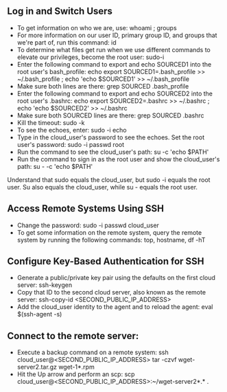 ## Log in and Switch Users

* To get information on who we are, use: whoami ; groups
* For more information on our user ID, primary group ID, and groups that we're part of, run this command: id
* To determine what files get run when we use different commands to elevate our privileges, become the root user: sudo-i
* Enter the following command to export and echo SOURCED1 into the root user's bash_profile: echo export SOURCED1=.bash_profile >> ~/.bash_profile ; echo 'echo $SOURCED1' >> ~/.bash_profile
* Make sure both lines are there: grep SOURCED .bash_profile
* Enter the following command to export and echo SOURCED2 into the root user's .bashrc: echo export SOURCED2=.bashrc >> ~/.bashrc ; echo 'echo $SOURCED2' >> ~/.bashrc
* Make sure both SOURCED lines are there: grep SOURCED .bashrc
* Kill the timeout: sudo -k
* To see the echoes, enter: sudo -i echo
* Type in the cloud_user's password to see the echoes. Set the root user's password: sudo -i passwd root
* Run the command to see the cloud_user's path: su -c 'echo $PATH'
* Run the command to sign in as the root user and show the cloud_user's path: su - -c 'echo $PATH'

Understand that sudo equals the cloud_user, but sudo -i equals the root user. Su also equals the cloud_user, while su - equals the root user.

## Access Remote Systems Using SSH

* Change the password: sudo -i passwd cloud_user
* To get some information on the remote system, query the remote system by running the following commands: top, hostname, df -hT

## Configure Key-Based Authentication for SSH

* Generate a public/private key pair using the defaults on the first cloud server: ssh-keygen
* Copy that ID to the second cloud server, also known as the remote server: ssh-copy-id <SECOND_PUBLIC_IP_ADDRESS>
* Add the cloud_user identity to the agent and to reload the agent: eval $(ssh-agent -s)

## Connect to the remote server:

* Execute a backup command on a remote system: ssh cloud_user@<SECOND_PUBLIC_IP_ADDRESS> tar -czvf wget-server2.tar.gz wget-1*.rpm
* Hit the Up arrow and perform an scp: scp cloud_user@<SECOND_PUBLIC_IP_ADDRESS>:~/wget-server2*.* .